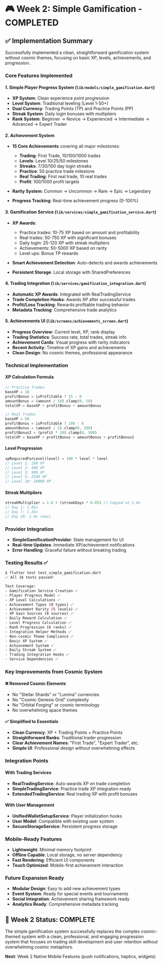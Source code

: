 # 🎮 Week 2: Simple Gamification - COMPLETED

## ✅ Implementation Summary

Successfully implemented a clean, straightforward gamification system without cosmic themes, focusing on basic XP, levels, achievements, and progression.

### Core Features Implemented

#### 1. **Simple Player Progress System** (`lib/models/simple_gamification.dart`)
- **XP System**: Clean experience point progression
- **Level System**: Traditional leveling (Level 1-50+)
- **Dual Currency**: Trading Points (TP) and Practice Points (PP)
- **Streak System**: Daily login bonuses with multipliers
- **Rank System**: Beginner → Novice → Experienced → Intermediate → Advanced → Expert Trader

#### 2. **Achievement System**
- **15 Core Achievements** covering all major milestones:
  - **Trading**: First Trade, 10/100/1000 trades
  - **Levels**: Level 10/25/50 milestones  
  - **Streaks**: 7/30/100 day login streaks
  - **Practice**: 50 practice trade milestone
  - **Real Trading**: First real trade, 10 real trades
  - **Profit**: $100/$1000 profit targets

- **Rarity System**: Common → Uncommon → Rare → Epic → Legendary
- **Progress Tracking**: Real-time achievement progress (0-100%)

#### 3. **Gamification Service** (`lib/services/simple_gamification_service.dart`)
- **XP Awards**:
  - Practice trades: 10-75 XP based on amount and profitability
  - Real trades: 50-750 XP with significant bonuses
  - Daily login: 25-120 XP with streak multipliers
  - Achievements: 50-5000 XP based on rarity
  - Level ups: Bonus TP rewards

- **Smart Achievement Detection**: Auto-detects and awards achievements
- **Persistent Storage**: Local storage with SharedPreferences

#### 4. **Trading Integration** (`lib/services/gamification_integration.dart`)
- **Automatic XP Awards**: Integrated with RealTradingService
- **Trade Completion Hooks**: Awards XP after successful trades
- **Profit/Loss Tracking**: Rewards profitable trading behavior
- **Metadata Tracking**: Comprehensive trade analytics

#### 5. **Achievements UI** (`lib/screens/achievements_screen.dart`)
- **Progress Overview**: Current level, XP, rank display
- **Trading Statistics**: Success rate, total trades, streak info
- **Achievement Cards**: Visual progress with rarity indicators
- **Recent Activity**: Timeline of XP gains and achievements
- **Clean Design**: No cosmic themes, professional appearance

### Technical Implementation

#### XP Calculation Formula
```dart
// Practice Trades
baseXP = 10
profitBonus = isProfitable ? 15 : 0
amountBonus = (amount / 10).clamp(0, 50)
totalXP = baseXP + profitBonus + amountBonus

// Real Trades  
baseXP = 50
profitBonus = isProfitable ? 100 : 0
amountBonus = (amount / 5).clamp(0, 200)
profitBonus2 = (profit * 10).clamp(0, 500)
totalXP = baseXP + profitBonus + amountBonus + profitBonus2
```

#### Level Progression
```dart
xpRequiredForLevel(level) = 100 * level * level
// Level 1: 100 XP
// Level 2: 400 XP  
// Level 3: 900 XP
// Level 5: 2500 XP
// Level 10: 10000 XP
```

#### Streak Multipliers
```dart
streakMultiplier = 1.0 + (streakDays * 0.05) // Capped at 2.0x
// Day 1: 1.05x
// Day 7: 1.35x  
// Day 20: 2.0x (max)
```

### Provider Integration
- **SimpleGamificationProvider**: State management for UI
- **Real-time Updates**: Immediate XP/achievement notifications
- **Error Handling**: Graceful failure without breaking trading

### Testing Results ✅

```bash
$ flutter test test_simple_gamification.dart
✅ All 16 tests passed!

Test Coverage:
- Gamification Service Creation ✅
- Player Progress Model ✅
- XP Level Calculations ✅
- Achievement Types (8 types) ✅
- Achievement Rarity (5 levels) ✅
- XP Gain Sources (8 sources) ✅
- Daily Reward Calculation ✅
- Level Progress Calculation ✅
- Rank Progression (6 ranks) ✅
- Integration Helper Methods ✅
- Non-cosmic Theme Compliance ✅
- Basic XP System ✅
- Achievement System ✅
- Daily Streak System ✅
- Trading Integration Hooks ✅
- Service Dependencies ✅
```

### Key Improvements from Cosmic System

#### ❌ **Removed Cosmic Elements**
- No "Stellar Shards" or "Lumina" currencies
- No "Cosmic Genesis Grid" complexity
- No "Orbital Forging" or cosmic terminology
- No overwhelming space themes

#### ✅ **Simplified to Essentials**
- **Clean Currency**: XP + Trading Points + Practice Points
- **Straightforward Ranks**: Traditional trader progression
- **Clear Achievement Names**: "First Trade", "Expert Trader", etc.
- **Simple UI**: Professional design without overwhelming effects

### Integration Points

#### With Trading Services
- **RealTradingService**: Auto-awards XP on trade completion
- **SimpleTradingService**: Practice trade XP integration ready
- **ExtendedTradingService**: Real trading XP with profit bonuses

#### With User Management
- **UnifiedWalletSetupService**: Player initialization hooks
- **User Model**: Compatible with existing user system
- **SecureStorageService**: Persistent progress storage

### Mobile-Ready Features
- **Lightweight**: Minimal memory footprint
- **Offline Capable**: Local storage, no server dependency
- **Fast Rendering**: Efficient UI components
- **Touch Optimized**: Mobile-first achievement interaction

### Future Expansion Ready
- **Modular Design**: Easy to add new achievement types
- **Event System**: Ready for special events and tournaments
- **Social Integration**: Achievement sharing framework ready
- **Analytics Ready**: Comprehensive metadata tracking

## 🎯 Week 2 Status: **COMPLETE**

The simple gamification system successfully replaces the complex cosmic-themed system with a clean, professional, and engaging progression system that focuses on trading skill development and user retention without overwhelming cosmic metaphors.

**Next**: Week 2 Native Mobile Features (push notifications, haptics, widgets)